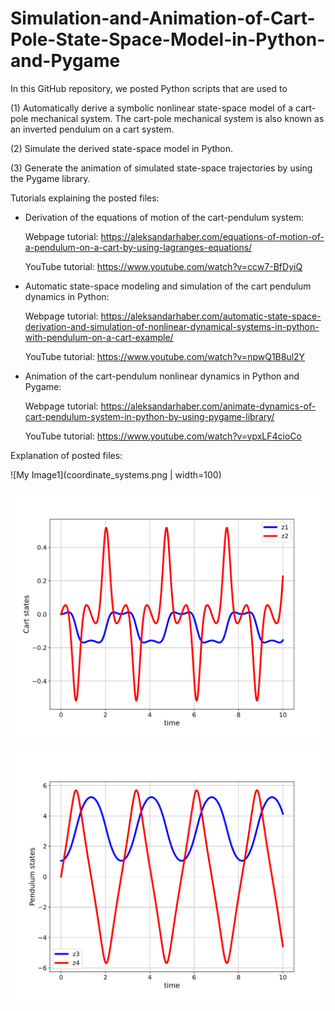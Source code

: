 # Simulation-and-Animation-of-Cart-Pole-State-Space-Model-in-Python-and-Pygame
In this GitHub repository, we posted Python scripts that are used to

(1) Automatically derive a symbolic nonlinear state-space model of a cart-pole mechanical system. The cart-pole mechanical system is also known as an inverted pendulum on a cart system. 

(2) Simulate the derived state-space model in Python.

(3) Generate the animation of simulated state-space trajectories by using the Pygame library. 

Tutorials explaining the posted files:

- Derivation of the equations of motion of the cart-pendulum system:

  Webpage tutorial:
  https://aleksandarhaber.com/equations-of-motion-of-a-pendulum-on-a-cart-by-using-lagranges-equations/

  YouTube tutorial:
  https://www.youtube.com/watch?v=ccw7-BfDyiQ
  

- Automatic state-space modeling and simulation of the cart pendulum dynamics in Python:

   Webpage tutorial: https://aleksandarhaber.com/automatic-state-space-derivation-and-simulation-of-nonlinear-dynamical-systems-in-python-with-pendulum-on-a-cart-example/

   YouTube tutorial: https://www.youtube.com/watch?v=npwQ1B8ul2Y

- Animation of the cart-pendulum nonlinear dynamics in Python and Pygame:

  Webpage tutorial:
  https://aleksandarhaber.com/animate-dynamics-of-cart-pendulum-system-in-python-by-using-pygame-library/

  YouTube tutorial:
  https://www.youtube.com/watch?v=vpxLF4cioCo
  
  
Explanation of posted files:


![My Image1](coordinate_systems.png | width=100)

![My Image1](cartStates.png)

![My Image1](pendulumStates.png)



